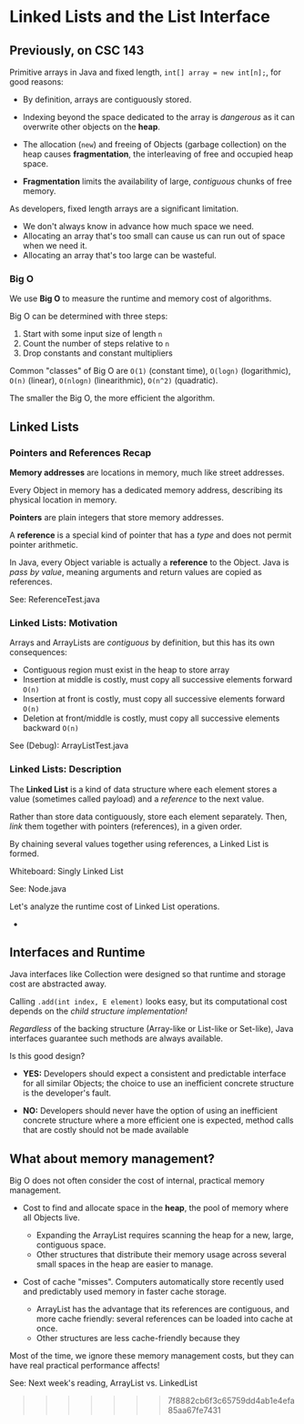 # Linked Lists and the List Interface

## Previously, on CSC 143

Primitive arrays in Java and fixed length, `int[] array = new int[n];`, for good reasons:
 
  - By definition, arrays are contiguously stored.

  - Indexing beyond the space dedicated to the array is *dangerous* as it can overwrite other objects on the **heap**.

  - The allocation (`new`) and freeing of Objects (garbage collection) on the heap causes **fragmentation**, the interleaving of free and occupied heap space.

  - **Fragmentation** limits the availability of large, *contiguous* chunks of free memory.

As developers, fixed length arrays are a significant limitation.

  - We don't always know in advance how much space we need.
  - Allocating an array that's too small can cause us can run out of space when we need it.
  - Allocating an array that's too large can be wasteful.

### Big O

We use **Big O** to measure the runtime and memory cost of algorithms.

Big O can be determined with three steps:

 1. Start with some input size of length `n`
 2. Count the number of steps relative to `n`
 3. Drop constants and constant multipliers

Common "classes" of Big O are `O(1)` (constant time), `O(logn)` (logarithmic), `O(n)` (linear), `O(nlogn)` (linearithmic), `O(n^2)` (quadratic).

The smaller the Big O, the more efficient the algorithm.

## Linked Lists

### Pointers and References Recap

**Memory addresses** are locations in memory, much like street addresses.

Every Object in memory has a dedicated memory address, describing its physical location in memory.

**Pointers** are plain integers that store memory addresses.

A **reference** is a special kind of pointer that has a *type* and does not permit pointer arithmetic.

In Java, every Object variable is actually a **reference** to the Object. Java is *pass by value*, meaning arguments and return values are copied as references.

See: ReferenceTest.java

### Linked Lists: Motivation

Arrays and ArrayLists are *contiguous* by definition, but this has its own consequences:

  - Contiguous region must exist in the heap to store array
  - Insertion at middle is costly, must copy all successive elements forward `O(n)`
  - Insertion at front is costly, must copy all successive elements forward `O(n)`
  - Deletion at front/middle is costly, must copy all successive elements backward `O(n)`
  
See (Debug): ArrayListTest.java

### Linked Lists: Description

The **Linked List** is a kind of data structure where each element stores a value (sometimes called payload) and a *reference* to the next value.

Rather than store data contiguously, store each element separately. Then, *link* them together with pointers (references), in a given order.

By chaining several values together using references, a Linked List is formed.

Whiteboard: Singly Linked List

See: Node.java

Let's analyze the runtime cost of Linked List operations.

  - 

## Interfaces and Runtime

Java interfaces like Collection were designed so that runtime and storage cost are abstracted away.

Calling `.add(int index, E element)` looks easy, but its computational cost depends on the *child structure implementation!*

*Regardless* of the backing structure (Array-like or List-like or Set-like), Java interfaces guarantee such methods are always available.

Is this good design?








 - **YES:** Developers should expect a consistent and predictable interface for all similar Objects; the choice to use an inefficient concrete structure is the developer's fault.

 - **NO:** Developers should never have the option of using an inefficient concrete structure where a more efficient one is expected, method calls that are costly should not be made available

## What about memory management?

Big O does not often consider the cost of internal, practical memory management.

 - Cost to find and allocate space in the **heap**, the pool of memory where all Objects live.
 
   - Expanding the ArrayList requires scanning the heap for a new, large, contiguous space.
   - Other structures that distribute their memory usage across several small spaces in the heap are easier to manage.

 - Cost of cache "misses". Computers automatically store recently used and predictably used memory in faster cache storage.
 
   - ArrayList has the advantage that its references are contiguous, and more cache friendly: several references can be loaded into cache at once.
   - Other structures are less cache-friendly because they 

Most of the time, we ignore these memory management costs, but they can have real practical performance affects!

See: Next week's reading, ArrayList vs. LinkedList
>>>>>>> 7f8882cb6f3c65759dd4ab1e4efa85aa67fe7431


